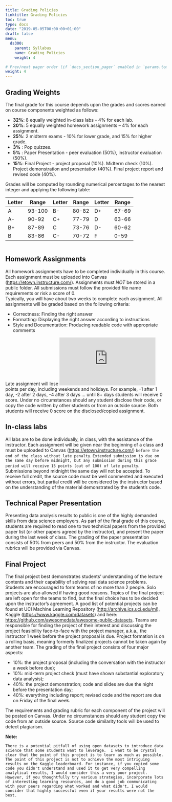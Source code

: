 ```yaml
---
title: Grading Policies
linktitle: Grading Policies
toc: true
type: docs
date: "2019-05-05T00:00:00+01:00"
draft: false
menu:
  ds300:
    parent: Syllabus
    name: Grading Policies
    weight: 4

# Prev/next pager order (if `docs_section_pager` enabled in `params.toml`)
weight: 4
---
```


## Grading Weights

The final grade for this course depends upon the grades and scores earned on course components weighted as follows:

*	**32%**: 8 equally weighted in-class labs - 4% for each lab.
*	**20%**: 5 equally weighted homework assignments – 4% for each assignment.
*	**25%**: 2 midterm exams - 10% for lower grade, and 15% for higher grade.
* **3%** : Pop quizzes.
*	**5%** : Paper Presentation - peer evaluation (50%), instructor evaluation (50%).
*	**15%**: Final Project - project proposal (10%). Midterm check (10%). Project demonstration and presentation (40%). Final project report and revised code (40%).

Grades will be computed by rounding numerical percentages to the nearest integer and applying the following table:

| Letter| Range| Letter | Range | Letter | Range|
|----|--------|----|-------|----|-------|
| A  | 93-100 | B- | 80-82 | D+ | 67-69 |
| A- | 90-92  | C+ | 77-79 | D  | 63-66 |
| B+ | 87-89  | C  | 73-76 | D- | 60-62 |
| B  | 83-86  | C- | 70-72 | F  | 0-59  |


```Note that Canvas does not offer accurate calculation of your final weighted grade (e.g. the two midterm exams do not weigh equally), so students must compute their average by using the Canvas scores with the weights listed above.
```

## Homework Assignments

All homework assignments have to be completed individually in this course. Each assignment must be uploaded into Canvas (https://etown.instructure.com/).  Assignments must *NOT* be stored in a public folder. All submissions must follow the provided file name requirements or risk a score of 0.  
Typically, you will have about two weeks to complete each assignment. All assignments will be graded based on the following criteria:

* Correctness: Finding the right answer
* Formatting:	Displaying the right answer according to instructions
* Style and Documentation: Producing readable code with appropriate comments

Late assignment will lose ![equation](https://latex.codecogs.com/png.latex?%5Cdpi%7B150%7D%20%5Cfn_phv%20%5Clarge%202%5E%7B%28n-1%29%7D) points per day, including weekends and holidays. For example, -1 after 1 day, -2 after 2 days, -4 after 3 days … until 8+ days students will receive 0 score.  Under no circumstances should any student disclose their code, or copy the code written by other students or from an outside source. Both students will receive 0 score on the disclosed/copied assignment.

## In-class labs

All labs are to be done individually, in class, with the assistance of the instructor. Each assignment will be given near the beginning of a class and must be uploaded to Canvas (https://etown.instructure.com/) `before the end of the class without late penalty`. `Extended submission is due on the same day before midnight, but any submission during this grace period will receive 15 points (out of 100) of late penalty`. Submissions beyond midnight the same day will not be accepted. To receive full credit, the source code must be well commented and executed without errors, but partial credit will be considered by the instructor based on the understanding of the material demonstrated by the student’s code.

## Technical Paper Presentation

Presenting data analysis results to public is one of the highly demanded skills from data science employers. As part of the final grade of this course, students are required to read one to two technical papers from the provided paper list (or other papers agreed by the instructor), and present the paper during the last week of class. The grading of the paper presentation consists of 50% from peers and 50% from the instructor. The evaluation rubrics will be provided via Canvas.

## Final Project

The final project best demonstrates students’ understanding of the lecture contents and their capability of solving real data science problems. Students are encouraged to form teams of no more than 2 people. Solo projects are also allowed if having good reasons. Topics of the final project are left open for the teams to find, but the final choice has to be decided upon the instructor’s agreement. A good list of potential projects can be found at UCI Machine Learning Repository (http://archive.ics.uci.edu/ml), Kaggle (https://www.kaggle.com/datasets) and here: https://github.com/awesomedata/awesome-public-datasets. Teams are responsible for finding the project of their interest and discussing the project feasibility face-to-face with the project manager, a.k.a., the instructor 1 week before the project proposal is due. Project formation is on a rolling basis, meaning formerly finalized projects cannot be taken again by another team. The grading of the final project consists of four major aspects:

*	10%: the project proposal (including the conversation with the instructor a week before due);
* 10%: mid-term project check (must have shown substantial exploratory data analysis);
*	40%: the project demonstration; code and slides are due the night before the presentation day;
*	40%: everything including report; revised code and the report are due on Friday of the final week.

The requirements and grading rubric for each component of the project will be posted on Canvas. Under no circumstances should any student copy the code from an outside source. Source code similarity tools will be used to detect plagiarism.

**Note:**

```There is a potential pitfall of using open datasets to introduce data science that some students want to leverage.  I want to be crystal clear that the point of this project is to learn as much as possible. The point of this project is not to achieve the most intriguing results on the Kaggle leaderboard. For instance, if you copied some code you didn't understand and used it to get very compelling analytical results, I would consider this a very poor project.  However, if you thoughtfully try various strategies, incorporate lots of interesting learning resources, and do a good job communicating with your peers regarding what worked and what didn't, I would consider that highly successful even if your results were not the best.```
